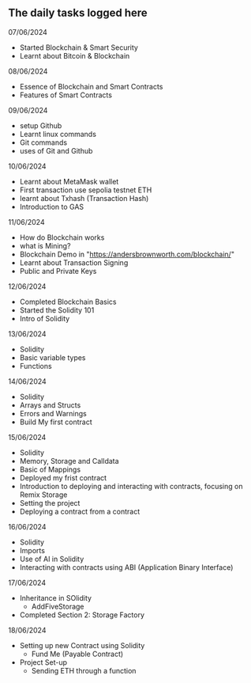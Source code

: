 ## The daily tasks logged here

07/06/2024
 - Started Blockchain & Smart Security
 - Learnt about Bitcoin & Blockchain

08/06/2024
 - Essence of Blockchain and Smart Contracts
 - Features of Smart Contracts

09/06/2024
 - setup Github
 - Learnt linux commands
 - Git commands
 - uses of Git and Github

10/06/2024 
 - Learnt about MetaMask wallet
 - First transaction use sepolia testnet ETH
 - learnt about Txhash (Transaction Hash)
 - Introduction to GAS 

11/06/2024
 - How do Blockchain works
 - what is Mining?
 - Blockchain Demo in "https://andersbrownworth.com/blockchain/"
 - Learnt about Transaction Signing
 - Public and Private Keys

12/06/2024
 - Completed Blockchain Basics
 - Started the  Solidity 101
 - Intro of  Solidity

13/06/2024
 -  Solidity
   - Basic variable types
   - Functions
   
14/06/2024
 -   Solidity
   - Arrays and Structs
   - Errors and Warnings
 - Build My first contract

15/06/2024
 -   Solidity
   - Memory, Storage and Calldata
   - Basic of Mappings
 - Deployed my frist contract
 - Introduction to deploying and interacting with contracts, focusing on Remix Storage
 - Setting the project
 - Deploying a contract from a contract

16/06/2024
 -  Solidity
   - Imports
 - Use of AI in Solidity
 - Interacting with contracts using ABI (Application Binary Interface)

17/06/2024
 - Inheritance in SOlidity
   - AddFiveStorage
 - Completed Section 2: Storage Factory

18/06/2024
 - Setting up new Contract using Solidity
   - Fund Me (Payable Contract)
 - Project Set-up
   - Sending ETH through a function